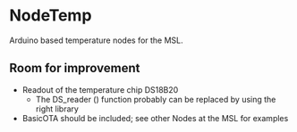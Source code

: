 # NodeTemp
Arduino based temperature nodes for the MSL.

## Room for improvement
- Readout of the temperature chip DS18B20
  - The DS_reader () function probably can be replaced by using the right library
- BasicOTA should be included; see other Nodes at the MSL for examples
